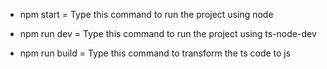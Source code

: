 - npm start = Type this command to run the project using node

- npm run dev = Type this command to run the project using ts-node-dev

- npm run build = Type this command to transform the ts code to js
